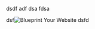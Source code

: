 dsdf
adf
dsa
fdsa

dsf![Blueprint Your Website](https://github.com/user-attachments/assets/86344dc3-7028-4158-8e84-f4b64e1d49c2)
dsfd
